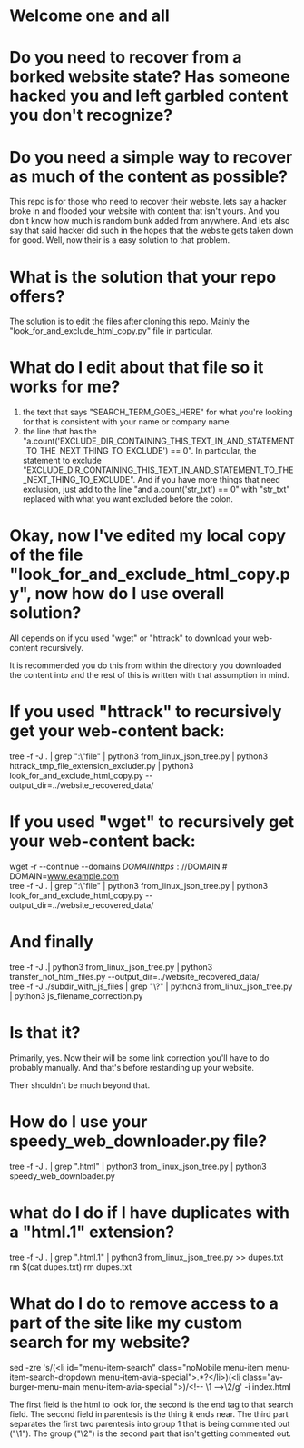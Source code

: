 # Welcome one and all

# Do you need to recover from a borked website state? Has someone hacked you and left garbled content you don't recognize?
# Do you need a simple way to recover as much of the content as possible?

This repo is for those who need to recover their website. lets say a hacker broke in and flooded your website with content that isn't yours. And you don't
 know how much is random bunk added from anywhere. And lets also say that said hacker did such in the hopes that the website gets taken down for good.
Well, now their is a easy solution to that problem.

# What is the solution that your repo offers?

The solution is to edit the files after cloning this repo. Mainly the "look_for_and_exclude_html_copy.py" file in particular.

# What do I edit about that file so it works for me?

1) the text that says "SEARCH_TERM_GOES_HERE" for what you're looking for that is consistent with your name or company name.
2) the line that has the "a.count('EXCLUDE_DIR_CONTAINING_THIS_TEXT_IN_AND_STATEMENT_TO_THE_NEXT_THING_TO_EXCLUDE') == 0". In particular, the statement
 to exclude "EXCLUDE_DIR_CONTAINING_THIS_TEXT_IN_AND_STATEMENT_TO_THE_NEXT_THING_TO_EXCLUDE". And if you have more things that need exclusion, just add to 
  the line "and a.count('str_txt') == 0" with "str_txt" replaced with what you want excluded before the colon.

# Okay, now I've edited my local copy of the file "look_for_and_exclude_html_copy.py", now how do I use overall solution?

All depends on if you used "wget" or "httrack" to download your web-content recursively.

It is recommended you do this from within the directory you downloaded the content into and the rest of this is written with that assumption in mind.

# If you used "httrack" to recursively get your web-content back:

tree -f -J . | grep ":\\"file" | python3 from_linux_json_tree.py | python3 httrack_tmp_file_extension_excluder.py | python3 look_for_and_exclude_html_copy.py --output_dir=../website_recovered_data/

# If you used "wget" to recursively get your web-content back:
wget -r --continue --domains $DOMAIN https://$DOMAIN # DOMAIN=www.example.com<br>
tree -f -J . | grep ":\\"file" | python3 from_linux_json_tree.py | python3 look_for_and_exclude_html_copy.py --output_dir=../website_recovered_data/

# And finally

tree -f -J .| python3 from_linux_json_tree.py | python3 transfer_not_html_files.py --output_dir=../website_recovered_data/<br>
tree -f -J ./subdir_with_js_files | grep "\\?" | python3 from_linux_json_tree.py | python3 js_filename_correction.py

# Is that it?

Primarily, yes. Now their will be some link correction you'll have to do probably manually. And that's before
restanding up your website.

Their shouldn't be much beyond that. 


# How do I use your speedy_web_downloader.py file?

tree -f -J . | grep "\.html" | python3 from_linux_json_tree.py | python3 speedy_web_downloader.py

# what do I do if I have duplicates with a "html.1" extension?
tree -f -J . | grep "\.html.1" | python3 from_linux_json_tree.py >> dupes.txt
rm $(cat dupes.txt)
rm dupes.txt

# What do I do to remove access to a part of the site like my custom search for my website?

sed -zre 's/(\<li id="menu-item-search" class="noMobile menu-item menu-item-search-dropdown menu-item-avia-special">.*?\<\/li>)(\<li class="av-burger-menu-main menu-item-avia-special "\>)/<\!-- \1  -->\2/g' -i index.html

The first field is the html to look for, the second is the end tag to that search field. The second field in parentesis is the thing it ends near.
 The third part separates the first two parentesis into group 1 that is being commented out ("\1"). The group ("\2") is the second part that isn't getting commented out.

